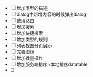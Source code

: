 
* [ ] 增加类型的描述
* [ ] dialog中新增内容的时候弹出dialog
* [ ] 使用路由
* [ ] 增加搜索
* [ ] 增加快捷搜索
* [ ] 增加类型的规则
* [ ] 列表视图分页展示
* [ ] 完善图标
* [ ] 增加批量操作
* [ ] 增加服务端排序+本地排序datatable
* [ ] 